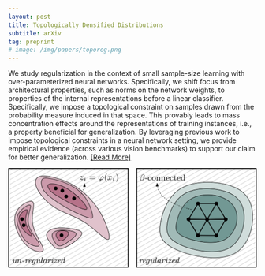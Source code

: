 ```yaml
---
layout: post
title: Topologically Densified Distributions
subtitle: arXiv
tag: preprint
# image: /img/papers/toporeg.png
---
```

We study regularization in the context of small sample-size learning with over-parameterized neural networks. Specifically, we shift focus from architectural properties, such as norms on the network weights, to properties of the internal representations before a linear classifier. Specifically, we impose a topological constraint on samples drawn from the probability measure induced in that space. This provably leads to mass concentration effects around the representations of training instances, i.e., a property beneficial for generalization. By leveraging previous work to impose topological constraints in a neural network setting, we provide empirical evidence (across various vision benchmarks) to support our claim for better generalization. 
<a href="https://arxiv.org/abs/2002.04805" class="post-preview post-read-more">[Read&nbsp;More]</a>

![](/img/papers/toporeg.png)
